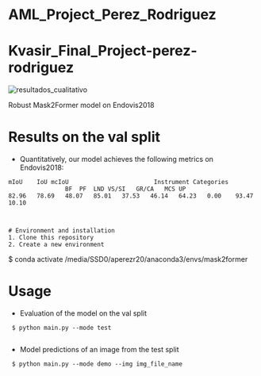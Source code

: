 # AML_Project_Perez_Rodriguez

# Kvasir_Final_Project-perez-rodriguez

![resultados_cualitativo](https://github.com/IBIO4490/Kvasir_Final_Project-perez-rodriguez/blob/master/images/resultados_cualitativo.jpg)

Robust Mask2Former model on Endovis2018


# Results on the val split

* Quantitatively, our model achieves the following metrics on Endovis2018:

```
mIoU	IoU	mcIoU	                     Instrument Categories						
				BF	PF	LND	VS/SI	GR/CA	MCS	UP
82.96	78.69	48.07	85.01	37.53	46.14	64.23	0.00	93.47	10.10



# Environment and installation
1. Clone this repository 
2. Create a new environment
```
 $ conda activate /media/SSD0/aperezr20/anaconda3/envs/mask2former

# Usage

* Evaluation of the model on the val split
```
 $ python main.py --mode test
 
```

* Model predictions of an image from the test split
```
 $ python main.py --mode demo --img img_file_name
 
```

